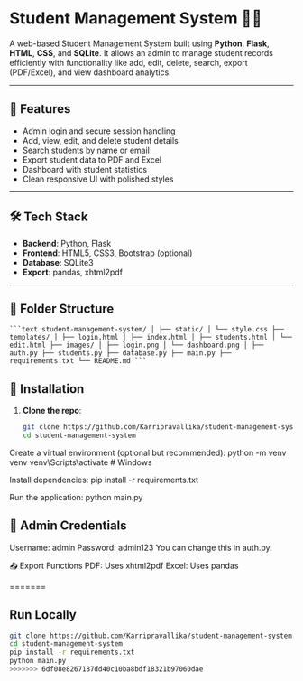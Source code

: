 
# Student Management System 🧑‍🎓

A web-based Student Management System built using **Python**, **Flask**, **HTML**, **CSS**, and **SQLite**. It allows an admin to manage student records efficiently with functionality like add, edit, delete, search, export (PDF/Excel), and view dashboard analytics.

---

## 🚀 Features

- Admin login and secure session handling
- Add, view, edit, and delete student details
- Search students by name or email
- Export student data to PDF and Excel
- Dashboard with student statistics
- Clean responsive UI with polished styles

---

## 🛠️ Tech Stack

- **Backend**: Python, Flask
- **Frontend**: HTML5, CSS3, Bootstrap (optional)
- **Database**: SQLite3
- **Export**: pandas, xhtml2pdf

---

## 📁 Folder Structure
<pre><code>```text student-management-system/ │ ├── static/ │ └── style.css ├── templates/ │ ├── login.html │ ├── index.html │ ├── students.html │ └── edit.html ├── images/ │ ├── login.png │ └── dashboard.png │ ├── auth.py ├── students.py ├── database.py ├── main.py ├── requirements.txt └── README.md ```</code></pre>

## 🔧 Installation 

1. **Clone the repo**:
   ```bash
   git clone https://github.com/Karripravallika/student-management-system.git
   cd student-management-system

 Create a virtual environment (optional but recommended): 
 python -m venv venv
 venv\Scripts\activate   # Windows

Install dependencies:
pip install -r requirements.txt

Run the application:
python main.py

## 🔑 Admin Credentials
Username: admin
Password: admin123
You can change this in auth.py.

📤 Export Functions
PDF: Uses xhtml2pdf
Excel: Uses pandas

=======
## Run Locally
```bash
git clone https://github.com/Karripravallika/student-management-system.git
cd student-management-system
pip install -r requirements.txt
python main.py
>>>>>>> 6df08e8267187dd40c10ba8bdf18321b97060dae

